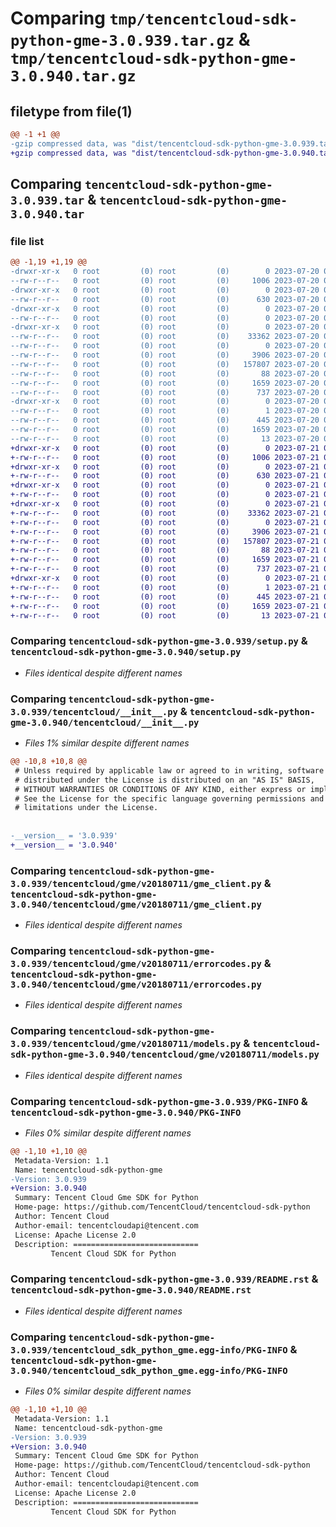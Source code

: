 # Comparing `tmp/tencentcloud-sdk-python-gme-3.0.939.tar.gz` & `tmp/tencentcloud-sdk-python-gme-3.0.940.tar.gz`

## filetype from file(1)

```diff
@@ -1 +1 @@
-gzip compressed data, was "dist/tencentcloud-sdk-python-gme-3.0.939.tar", last modified: Thu Jul 20 00:24:39 2023, max compression
+gzip compressed data, was "dist/tencentcloud-sdk-python-gme-3.0.940.tar", last modified: Fri Jul 21 00:31:43 2023, max compression
```

## Comparing `tencentcloud-sdk-python-gme-3.0.939.tar` & `tencentcloud-sdk-python-gme-3.0.940.tar`

### file list

```diff
@@ -1,19 +1,19 @@
-drwxr-xr-x   0 root         (0) root         (0)        0 2023-07-20 00:24:39.000000 tencentcloud-sdk-python-gme-3.0.939/
--rw-r--r--   0 root         (0) root         (0)     1006 2023-07-20 00:24:39.000000 tencentcloud-sdk-python-gme-3.0.939/setup.py
-drwxr-xr-x   0 root         (0) root         (0)        0 2023-07-20 00:24:39.000000 tencentcloud-sdk-python-gme-3.0.939/tencentcloud/
--rw-r--r--   0 root         (0) root         (0)      630 2023-07-20 00:24:39.000000 tencentcloud-sdk-python-gme-3.0.939/tencentcloud/__init__.py
-drwxr-xr-x   0 root         (0) root         (0)        0 2023-07-20 00:24:39.000000 tencentcloud-sdk-python-gme-3.0.939/tencentcloud/gme/
--rw-r--r--   0 root         (0) root         (0)        0 2023-07-20 00:24:39.000000 tencentcloud-sdk-python-gme-3.0.939/tencentcloud/gme/__init__.py
-drwxr-xr-x   0 root         (0) root         (0)        0 2023-07-20 00:24:39.000000 tencentcloud-sdk-python-gme-3.0.939/tencentcloud/gme/v20180711/
--rw-r--r--   0 root         (0) root         (0)    33362 2023-07-20 00:24:39.000000 tencentcloud-sdk-python-gme-3.0.939/tencentcloud/gme/v20180711/gme_client.py
--rw-r--r--   0 root         (0) root         (0)        0 2023-07-20 00:24:39.000000 tencentcloud-sdk-python-gme-3.0.939/tencentcloud/gme/v20180711/__init__.py
--rw-r--r--   0 root         (0) root         (0)     3906 2023-07-20 00:24:39.000000 tencentcloud-sdk-python-gme-3.0.939/tencentcloud/gme/v20180711/errorcodes.py
--rw-r--r--   0 root         (0) root         (0)   157807 2023-07-20 00:24:39.000000 tencentcloud-sdk-python-gme-3.0.939/tencentcloud/gme/v20180711/models.py
--rw-r--r--   0 root         (0) root         (0)       88 2023-07-20 00:24:39.000000 tencentcloud-sdk-python-gme-3.0.939/setup.cfg
--rw-r--r--   0 root         (0) root         (0)     1659 2023-07-20 00:24:39.000000 tencentcloud-sdk-python-gme-3.0.939/PKG-INFO
--rw-r--r--   0 root         (0) root         (0)      737 2023-07-20 00:24:39.000000 tencentcloud-sdk-python-gme-3.0.939/README.rst
-drwxr-xr-x   0 root         (0) root         (0)        0 2023-07-20 00:24:39.000000 tencentcloud-sdk-python-gme-3.0.939/tencentcloud_sdk_python_gme.egg-info/
--rw-r--r--   0 root         (0) root         (0)        1 2023-07-20 00:24:39.000000 tencentcloud-sdk-python-gme-3.0.939/tencentcloud_sdk_python_gme.egg-info/dependency_links.txt
--rw-r--r--   0 root         (0) root         (0)      445 2023-07-20 00:24:39.000000 tencentcloud-sdk-python-gme-3.0.939/tencentcloud_sdk_python_gme.egg-info/SOURCES.txt
--rw-r--r--   0 root         (0) root         (0)     1659 2023-07-20 00:24:39.000000 tencentcloud-sdk-python-gme-3.0.939/tencentcloud_sdk_python_gme.egg-info/PKG-INFO
--rw-r--r--   0 root         (0) root         (0)       13 2023-07-20 00:24:39.000000 tencentcloud-sdk-python-gme-3.0.939/tencentcloud_sdk_python_gme.egg-info/top_level.txt
+drwxr-xr-x   0 root         (0) root         (0)        0 2023-07-21 00:31:43.000000 tencentcloud-sdk-python-gme-3.0.940/
+-rw-r--r--   0 root         (0) root         (0)     1006 2023-07-21 00:31:43.000000 tencentcloud-sdk-python-gme-3.0.940/setup.py
+drwxr-xr-x   0 root         (0) root         (0)        0 2023-07-21 00:31:43.000000 tencentcloud-sdk-python-gme-3.0.940/tencentcloud/
+-rw-r--r--   0 root         (0) root         (0)      630 2023-07-21 00:31:43.000000 tencentcloud-sdk-python-gme-3.0.940/tencentcloud/__init__.py
+drwxr-xr-x   0 root         (0) root         (0)        0 2023-07-21 00:31:43.000000 tencentcloud-sdk-python-gme-3.0.940/tencentcloud/gme/
+-rw-r--r--   0 root         (0) root         (0)        0 2023-07-21 00:31:43.000000 tencentcloud-sdk-python-gme-3.0.940/tencentcloud/gme/__init__.py
+drwxr-xr-x   0 root         (0) root         (0)        0 2023-07-21 00:31:43.000000 tencentcloud-sdk-python-gme-3.0.940/tencentcloud/gme/v20180711/
+-rw-r--r--   0 root         (0) root         (0)    33362 2023-07-21 00:31:43.000000 tencentcloud-sdk-python-gme-3.0.940/tencentcloud/gme/v20180711/gme_client.py
+-rw-r--r--   0 root         (0) root         (0)        0 2023-07-21 00:31:43.000000 tencentcloud-sdk-python-gme-3.0.940/tencentcloud/gme/v20180711/__init__.py
+-rw-r--r--   0 root         (0) root         (0)     3906 2023-07-21 00:31:43.000000 tencentcloud-sdk-python-gme-3.0.940/tencentcloud/gme/v20180711/errorcodes.py
+-rw-r--r--   0 root         (0) root         (0)   157807 2023-07-21 00:31:43.000000 tencentcloud-sdk-python-gme-3.0.940/tencentcloud/gme/v20180711/models.py
+-rw-r--r--   0 root         (0) root         (0)       88 2023-07-21 00:31:43.000000 tencentcloud-sdk-python-gme-3.0.940/setup.cfg
+-rw-r--r--   0 root         (0) root         (0)     1659 2023-07-21 00:31:43.000000 tencentcloud-sdk-python-gme-3.0.940/PKG-INFO
+-rw-r--r--   0 root         (0) root         (0)      737 2023-07-21 00:31:43.000000 tencentcloud-sdk-python-gme-3.0.940/README.rst
+drwxr-xr-x   0 root         (0) root         (0)        0 2023-07-21 00:31:43.000000 tencentcloud-sdk-python-gme-3.0.940/tencentcloud_sdk_python_gme.egg-info/
+-rw-r--r--   0 root         (0) root         (0)        1 2023-07-21 00:31:43.000000 tencentcloud-sdk-python-gme-3.0.940/tencentcloud_sdk_python_gme.egg-info/dependency_links.txt
+-rw-r--r--   0 root         (0) root         (0)      445 2023-07-21 00:31:43.000000 tencentcloud-sdk-python-gme-3.0.940/tencentcloud_sdk_python_gme.egg-info/SOURCES.txt
+-rw-r--r--   0 root         (0) root         (0)     1659 2023-07-21 00:31:43.000000 tencentcloud-sdk-python-gme-3.0.940/tencentcloud_sdk_python_gme.egg-info/PKG-INFO
+-rw-r--r--   0 root         (0) root         (0)       13 2023-07-21 00:31:43.000000 tencentcloud-sdk-python-gme-3.0.940/tencentcloud_sdk_python_gme.egg-info/top_level.txt
```

### Comparing `tencentcloud-sdk-python-gme-3.0.939/setup.py` & `tencentcloud-sdk-python-gme-3.0.940/setup.py`

 * *Files identical despite different names*

### Comparing `tencentcloud-sdk-python-gme-3.0.939/tencentcloud/__init__.py` & `tencentcloud-sdk-python-gme-3.0.940/tencentcloud/__init__.py`

 * *Files 1% similar despite different names*

```diff
@@ -10,8 +10,8 @@
 # Unless required by applicable law or agreed to in writing, software
 # distributed under the License is distributed on an "AS IS" BASIS,
 # WITHOUT WARRANTIES OR CONDITIONS OF ANY KIND, either express or implied.
 # See the License for the specific language governing permissions and
 # limitations under the License.
 
 
-__version__ = '3.0.939'
+__version__ = '3.0.940'
```

### Comparing `tencentcloud-sdk-python-gme-3.0.939/tencentcloud/gme/v20180711/gme_client.py` & `tencentcloud-sdk-python-gme-3.0.940/tencentcloud/gme/v20180711/gme_client.py`

 * *Files identical despite different names*

### Comparing `tencentcloud-sdk-python-gme-3.0.939/tencentcloud/gme/v20180711/errorcodes.py` & `tencentcloud-sdk-python-gme-3.0.940/tencentcloud/gme/v20180711/errorcodes.py`

 * *Files identical despite different names*

### Comparing `tencentcloud-sdk-python-gme-3.0.939/tencentcloud/gme/v20180711/models.py` & `tencentcloud-sdk-python-gme-3.0.940/tencentcloud/gme/v20180711/models.py`

 * *Files identical despite different names*

### Comparing `tencentcloud-sdk-python-gme-3.0.939/PKG-INFO` & `tencentcloud-sdk-python-gme-3.0.940/PKG-INFO`

 * *Files 0% similar despite different names*

```diff
@@ -1,10 +1,10 @@
 Metadata-Version: 1.1
 Name: tencentcloud-sdk-python-gme
-Version: 3.0.939
+Version: 3.0.940
 Summary: Tencent Cloud Gme SDK for Python
 Home-page: https://github.com/TencentCloud/tencentcloud-sdk-python
 Author: Tencent Cloud
 Author-email: tencentcloudapi@tencent.com
 License: Apache License 2.0
 Description: ============================
         Tencent Cloud SDK for Python
```

### Comparing `tencentcloud-sdk-python-gme-3.0.939/README.rst` & `tencentcloud-sdk-python-gme-3.0.940/README.rst`

 * *Files identical despite different names*

### Comparing `tencentcloud-sdk-python-gme-3.0.939/tencentcloud_sdk_python_gme.egg-info/PKG-INFO` & `tencentcloud-sdk-python-gme-3.0.940/tencentcloud_sdk_python_gme.egg-info/PKG-INFO`

 * *Files 0% similar despite different names*

```diff
@@ -1,10 +1,10 @@
 Metadata-Version: 1.1
 Name: tencentcloud-sdk-python-gme
-Version: 3.0.939
+Version: 3.0.940
 Summary: Tencent Cloud Gme SDK for Python
 Home-page: https://github.com/TencentCloud/tencentcloud-sdk-python
 Author: Tencent Cloud
 Author-email: tencentcloudapi@tencent.com
 License: Apache License 2.0
 Description: ============================
         Tencent Cloud SDK for Python
```

